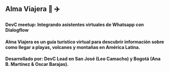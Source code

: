 ## Alma Viajera 🤖 ✈️

#### DevC meetup: Integrando asistentes virtuales de Whatsapp con Dialogflow
 
#### Alma Viajera es un guía turístico virtual para descubrir información sobre como llegar a playas, volcanes y montañas en América Latina.

#### Desarrollado por: DevC Lead en San José (Leo Camacho) y Bogotá (Ana B. Martínez & Oscar Barajas). 

